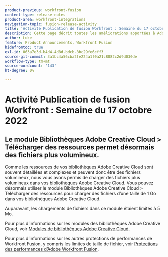 ```yaml
---
product-previous: workfront-fusion
content-type: release-notes
product-area: workfront-integrations
navigation-topic: fusion-release-activity
title: 'Activité Publication de fusion Workfront : Semaine du 17 octobre 2022'''
description: Cette page décrit toutes les améliorations apportées à Adobe Workfront Fusion au cours de la semaine du 17 octobre 2022.
author: Luke
feature: Product Announcements, Workfront Fusion
hidefromtoc: true
exl-id: 063a7e3d-b4d4-4d8d-bdcb-8bc29fe6cff3
source-git-commit: 3a1bc4a56cba2fe224a1f0a21c8882c2d9d030de
workflow-type: tm+mt
source-wordcount: '143'
ht-degree: 0%

---
```


# Activité Publication de fusion Workfront : Semaine du 17 octobre 2022

## Le module Bibliothèques Adobe Creative Cloud > Télécharger des ressources permet désormais des fichiers plus volumineux.

Comme les ressources de vos bibliothèques Adobe Creative Cloud sont souvent détaillées et complexes et peuvent donc être des fichiers volumineux, nous vous avons permis de charger des fichiers plus volumineux dans vos bibliothèques Adobe Creative Cloud. Vous pouvez désormais utiliser le module Bibliothèques Adobe Creative Cloud > Télécharger des ressources pour charger des fichiers d’une taille de 1 Go dans vos bibliothèques Adobe Creative Cloud.

Auparavant, les chargements de fichiers dans ce module étaient limités à 5 Mo.

Pour plus d’informations sur les modules des bibliothèques Adobe Creative Cloud, voir [Modules de bibliothèques Adobe Creative Cloud](/help/quicksilver/workfront-fusion/apps-and-their-modules/creative-cloud-libraries-modules.md).

Pour plus d’informations sur les autres protections de performances de Workfront Fusion, y compris les limites de taille de fichier, voir [Protections des performances d’Adobe Workfront Fusion](/help/quicksilver/workfront-fusion/get-started/fusion-performance-guardrails.md).
